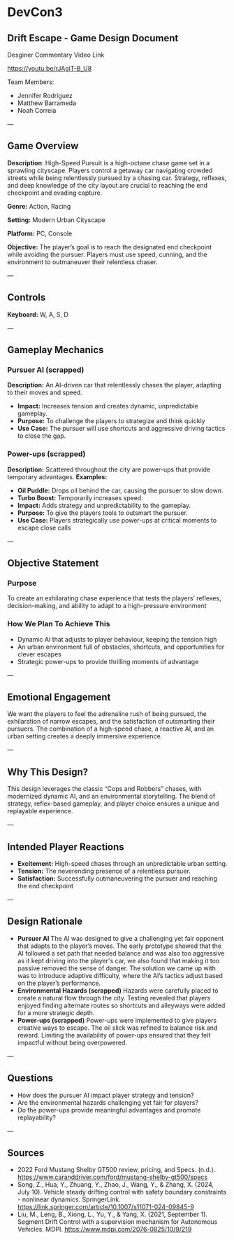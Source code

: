 # DevCon3 
## Drift Escape - Game Design Document

Desginer Commentary Video Link

https://youtu.be/rJAgiT-B_U8

Team Members:
- Jennifer Rodriguez
- Matthew Barrameda
- Noah Correia

—

## Game Overview
**Description**: High-Speed Pursuit is a high-octane chase game set in a sprawling cityscape. Players control a getaway car navigating crowded streets while being relentlessly pursued by a chasing car. Strategy, reflexes, and deep knowledge of the city layout are crucial to reaching the end checkpoint and evading capture.

**Genre:** Action, Racing

**Setting:** Modern Urban Cityscape

**Platform:** PC, Console

**Objective:** The player’s goal is to reach the designated end checkpoint while avoiding the pursuer. Players must use speed, cunning, and the environment to outmaneuver their relentless chaser.

— 

## Controls
**Keyboard:** W, A, S, D


— 

## Gameplay Mechanics
### Pursuer AI (scrapped)
**Description:** An AI-driven car that relentlessly chases the player, adapting to their moves and speed.
- **Impact:** Increases tension and creates dynamic, unpredictable gameplay.
- **Purpose:** To challenge the players to strategize and think quickly
- **Use Case:** The pursuer will use shortcuts and aggressive driving tactics to close the gap.

### Power-ups (scrapped)
**Description:** Scattered throughout the city are power-ups that provide temporary advantages.
**Examples:**
- **Oil Puddle:** Drops oil behind the car, causing the pursuer to slow down.
- **Turbo Boost:** Temporarily increases speed.
- **Impact:** Adds strategy and unpredictability to the gameplay.
- **Purpose:** To give the players tools to outsmart the pursuer.
- **Use Case:** Players strategically use power-ups at critical moments to escape close calls

—

## Objective Statement
### Purpose
To create an exhilarating chase experience that tests the players’ reflexes, decision-making, and ability to adapt to a high-pressure environment
### How We Plan To Achieve This
- Dynamic AI that adjusts to player behaviour, keeping the tension high
- An urban environment full of obstacles, shortcuts, and opportunities for clever escapes
- Strategic power-ups to provide thrilling moments of advantage

—
## Emotional Engagement
We want the players to feel the adrenaline rush of being pursued, the exhilaration of narrow escapes, and the satisfaction of outsmarting their pursuers. The combination of a high-speed chase, a reactive AI, and an urban setting creates a deeply immersive experience.

—
## Why This Design?
This design leverages the classic “Cops and Robbers” chases, with modernized dynamic AI, and an environmental storytelling. The blend of strategy, reflex-based gameplay, and player choice ensures a unique and replayable experience.

—
## Intended Player Reactions
- **Excitement:** High-speed chases through an unpredictable urban setting.
- **Tension:** The neverending presence of a relentless pursuer.
- **Satisfaction:** Successfully outmaneuvering the pursuer and reaching the end checkpoint

—
## Design Rationale
- **Pursuer AI**
The AI was designed to give a challenging yet fair opponent that adapts to the player’s moves. The early prototype showed that the AI followed a set path that needed balance and was also too aggressive as it kept driving into the player's car, we also found that making it too passive removed the sense of danger.
The solution we came up with was to introduce adaptive difficulty, where the AI’s tactics adjust based on the player’s performance.
- **Environmental Hazards (scrapped)**
Hazards were carefully placed to create a natural flow through the city. Testing revealed that players enjoyed finding alternate routes so shortcuts and alleyways were added for a more strategic depth.
- **Power-ups (scrapped)**
Power-ups were implemented to give players creative ways to escape. The oil slick was refined to balance risk and reward. 
Limiting the availability of power-ups ensured that they felt impactful without being overpowered.

—
## Questions
- How does the pursuer AI impact player strategy and tension?
- Are the environmental hazards challenging yet fair for players?
- Do the power-ups provide meaningful advantages and promote replayability?

—
## Sources
- 2022 Ford Mustang Shelby GT500 review, pricing, and Specs. (n.d.). https://www.caranddriver.com/ford/mustang-shelby-gt500/specs 
- Song, Z., Hua, Y., Zhuang, Y., Zhao, J., Wang, Y., & Zhang, X. (2024, July 10). Vehicle steady drifting control with safety boundary constraints - nonlinear dynamics. SpringerLink. https://link.springer.com/article/10.1007/s11071-024-09845-9 
- Liu, M., Leng, B., Xiong, L., Yu, Y., & Yang, X. (2021, September 1). Segment Drift Control with a supervision mechanism for Autonomous Vehicles. MDPI. https://www.mdpi.com/2076-0825/10/9/219 



